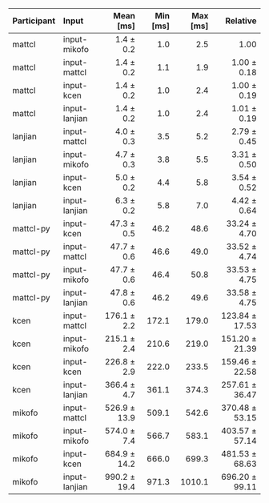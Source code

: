 | Participant | Input | Mean [ms] | Min [ms] | Max [ms] | Relative |
|:---|:---|---:|---:|---:|---:|
| mattcl | input-mikofo | 1.4 ± 0.2 | 1.0 | 2.5 | 1.00 |
| mattcl | input-mattcl | 1.4 ± 0.2 | 1.1 | 1.9 | 1.00 ± 0.18 |
| mattcl | input-kcen | 1.4 ± 0.2 | 1.0 | 2.4 | 1.00 ± 0.19 |
| mattcl | input-lanjian | 1.4 ± 0.2 | 1.0 | 2.4 | 1.01 ± 0.19 |
| lanjian | input-mattcl | 4.0 ± 0.3 | 3.5 | 5.2 | 2.79 ± 0.45 |
| lanjian | input-mikofo | 4.7 ± 0.3 | 3.8 | 5.5 | 3.31 ± 0.50 |
| lanjian | input-kcen | 5.0 ± 0.2 | 4.4 | 5.8 | 3.54 ± 0.52 |
| lanjian | input-lanjian | 6.3 ± 0.2 | 5.8 | 7.0 | 4.42 ± 0.64 |
| mattcl-py | input-kcen | 47.3 ± 0.5 | 46.2 | 48.6 | 33.24 ± 4.70 |
| mattcl-py | input-mattcl | 47.7 ± 0.6 | 46.6 | 49.0 | 33.52 ± 4.74 |
| mattcl-py | input-mikofo | 47.7 ± 0.6 | 46.4 | 50.8 | 33.53 ± 4.75 |
| mattcl-py | input-lanjian | 47.8 ± 0.6 | 46.2 | 49.6 | 33.58 ± 4.75 |
| kcen | input-mattcl | 176.1 ± 2.2 | 172.1 | 179.0 | 123.84 ± 17.53 |
| kcen | input-mikofo | 215.1 ± 2.4 | 210.6 | 219.0 | 151.20 ± 21.39 |
| kcen | input-kcen | 226.8 ± 2.9 | 222.0 | 233.5 | 159.46 ± 22.58 |
| kcen | input-lanjian | 366.4 ± 4.7 | 361.1 | 374.3 | 257.61 ± 36.47 |
| mikofo | input-mattcl | 526.9 ± 13.9 | 509.1 | 542.6 | 370.48 ± 53.15 |
| mikofo | input-mikofo | 574.0 ± 7.4 | 566.7 | 583.1 | 403.57 ± 57.14 |
| mikofo | input-kcen | 684.9 ± 14.2 | 666.0 | 699.3 | 481.53 ± 68.63 |
| mikofo | input-lanjian | 990.2 ± 19.4 | 971.3 | 1010.1 | 696.20 ± 99.11 |
